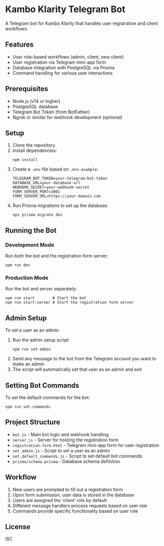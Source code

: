 # Kambo Klarity Telegram Bot

A Telegram bot for Kambo Klarity that handles user registration and client workflows.

## Features

- User role-based workflows (admin, client, new client)
- User registration via Telegram mini-app form
- Database integration with PostgreSQL via Prisma
- Command handling for various user interactions

## Prerequisites

- Node.js (v14 or higher)
- PostgreSQL database
- Telegram Bot Token (from BotFather)
- Ngrok or similar for webhook development (optional)

## Setup

1. Clone the repository
2. Install dependencies:
   ```
   npm install
   ```
3. Create a `.env` file based on `.env.example`:
   ```
   TELEGRAM_BOT_TOKEN=your-telegram-bot-token
   DATABASE_URL=your-database-url
   WEBHOOK_SECRET=your-webhook-secret
   FORM_SERVER_PORT=3001
   FORM_SERVER_URL=https://your-domain.com
   ```
4. Run Prisma migrations to set up the database:
   ```
   npx prisma migrate dev
   ```

## Running the Bot

### Development Mode

Run both the bot and the registration form server:

```
npm run dev
```

### Production Mode

Run the bot and server separately:

```
npm run start        # Start the bot
npm run start:server # Start the registration form server
```

## Admin Setup

To set a user as an admin:

1. Run the admin setup script:
   ```
   npm run set-admin
   ```
2. Send any message to the bot from the Telegram account you want to make an admin
3. The script will automatically set that user as an admin and exit

## Setting Bot Commands

To set the default commands for the bot:

```
npm run set-commands
```

## Project Structure

- `bot.js` - Main bot logic and webhook handling
- `server.js` - Server for hosting the registration form
- `registration-form.html` - Telegram mini-app form for user registration
- `set_admin.js` - Script to set a user as an admin
- `set_default_commands.js` - Script to set default bot commands
- `prisma/schema.prisma` - Database schema definition

## Workflow

1. New users are prompted to fill out a registration form
2. Upon form submission, user data is stored in the database
3. Users are assigned the 'client' role by default
4. Different message handlers process requests based on user role
5. Commands provide specific functionality based on user role

## License

ISC

<!-- Test husky pre-commit hook -->
